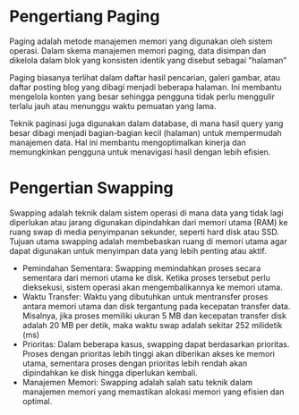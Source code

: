 # Pengertiang Paging
Paging adalah metode manajemen memori yang digunakan oleh sistem operasi. Dalam skema manajemen memori paging, data disimpan dan dikelola dalam blok yang konsisten identik yang disebut sebagai "halaman"

Paging biasanya terlihat dalam daftar hasil pencarian, galeri gambar, atau daftar posting blog yang dibagi menjadi beberapa halaman. Ini membantu mengelola konten yang besar sehingga pengguna tidak perlu menggulir terlalu jauh atau menunggu waktu pemuatan yang lama.

Teknik paginasi juga digunakan dalam database, di mana hasil query yang besar dibagi menjadi bagian-bagian kecil (halaman) untuk mempermudah manajemen data. Hal ini membantu mengoptimalkan kinerja dan memungkinkan pengguna untuk menavigasi hasil dengan lebih efisien.

# Pengertian Swapping
Swapping adalah teknik dalam sistem operasi di mana data yang tidak lagi diperlukan atau jarang digunakan dipindahkan dari memori utama (RAM) ke ruang swap di media penyimpanan sekunder, seperti hard disk atau SSD. Tujuan utama swapping adalah membebaskan ruang di memori utama agar dapat digunakan untuk menyimpan data yang lebih penting atau aktif.

* Pemindahan Sementara: Swapping memindahkan proses secara sementara dari memori utama ke disk. Ketika proses tersebut perlu dieksekusi, sistem operasi akan mengembalikannya ke memori utama.
* Waktu Transfer: Waktu yang dibutuhkan untuk mentransfer proses antara memori utama dan disk tergantung pada kecepatan transfer data. Misalnya, jika proses memiliki ukuran 5 MB dan kecepatan transfer disk adalah 20 MB per detik, maka waktu swap adalah sekitar 252 milidetik (ms)
* Prioritas: Dalam beberapa kasus, swapping dapat berdasarkan prioritas. Proses dengan prioritas lebih tinggi akan diberikan akses ke memori utama, sementara proses dengan prioritas lebih rendah akan dipindahkan ke disk hingga diperlukan kembali.
* Manajemen Memori: Swapping adalah salah satu teknik dalam manajemen memori yang memastikan alokasi memori yang efisien dan optimal. 
